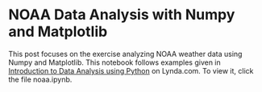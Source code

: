 # NOAA Data Analysis with Numpy and Matplotlib
This post focuses on the exercise analyzing NOAA weather data using Numpy and Matplotlib. 
This notebook follows examples given in [Introduction to Data Analysis using Python](https://www.lynda.com/Numpy-tutorials/Introduction-Data-Analysis-Python/419162-2.html) on Lynda.com. 
To view it, click the file noaa.ipynb.
